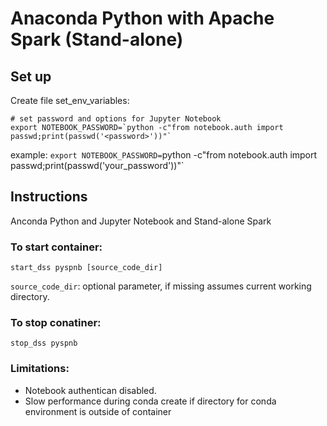 # Anaconda Python with Apache Spark (Stand-alone)

## Set up

Create file set_env_variables:
```
# set password and options for Jupyter Notebook
export NOTEBOOK_PASSWORD=`python -c"from notebook.auth import passwd;print(passwd('<password>'))"`
```
example:
`export NOTEBOOK_PASSWORD=`python -c"from notebook.auth import passwd;print(passwd('your_password'))"`

## Instructions

Anconda Python and Jupyter Notebook and Stand-alone Spark

### To start container:
```
start_dss pyspnb [source_code_dir]
```
`source_code_dir`: optional parameter, if missing assumes current working directory.


### To stop conatiner:
```
stop_dss pyspnb
```

### Limitations:
* Notebook authentican disabled.
* Slow performance during conda create if directory for conda environment is outside of container
